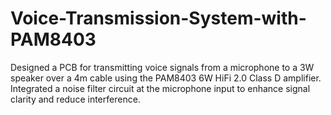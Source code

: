 # Voice-Transmission-System-with-PAM8403
Designed a PCB for transmitting voice signals from a microphone to a 3W speaker over a 4m cable using the PAM8403 6W HiFi 2.0 Class D amplifier. Integrated a noise filter circuit at the microphone input to enhance signal clarity and reduce interference.

